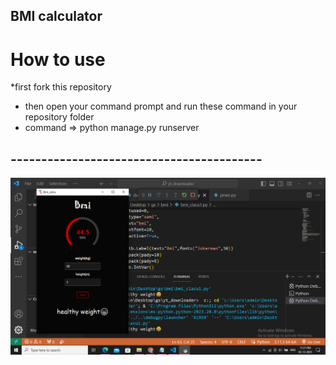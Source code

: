 ## BMI calculator


# How to use 
*first fork this repository 
* then open your command prompt and run these command in your repository folder
* command => python manage.py runserver

## ----------------------------------------- ##
![App Screenshot](https://github.com/shivanshu099/BMI_Calculator_new_version/blob/main/Screenshot%20(236).png)

